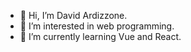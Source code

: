 - 👋 Hi, I’m David Ardizzone.
- 👀 I’m interested in web programming.
- 🌱 I’m currently learning Vue and React.



